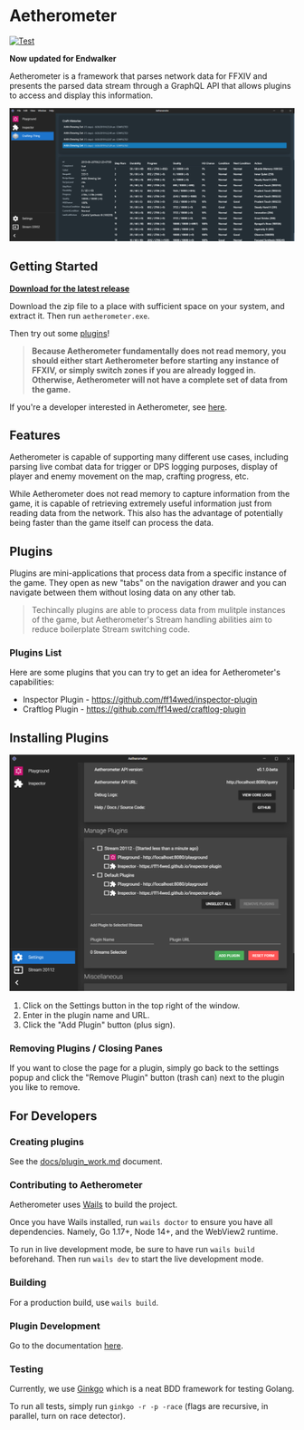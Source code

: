 # Aetherometer

[![Test](https://github.com/ff14wed/aetherometer/actions/workflows/test.yml/badge.svg)](https://github.com/ff14wed/aetherometer/actions/workflows/test.yml)

**Now updated for Endwalker**

Aetherometer is a framework that parses network data for FFXIV and presents
the parsed data stream through a GraphQL API that allows plugins to access
and display this information.

<img src="docs/preview.png" alt="preview" />

## Getting Started
[**Download for the latest release**](https://github.com/ff14wed/aetherometer/releases)

Download the zip file to a place with sufficient space on your system, and
extract it. Then run `aetherometer.exe`.

Then try out some [plugins](#plugins-list)!

> **Because Aetherometer fundamentally does not read memory, you should
  either start Aetherometer before starting any instance of FFXIV, or simply
  switch zones if you are already logged in. Otherwise, Aetherometer will not
  have a complete set of data from the game.**

If you're a developer interested in Aetherometer, see
[here](#for-developers).

## Features

Aetherometer is capable of supporting many different use cases, including
parsing live combat data for trigger or DPS logging purposes, display of
player and enemy movement on the map, crafting progress, etc.

While Aetherometer does not read memory to capture information from the game,
it is capable of retrieving extremely useful information just from reading
data from the network. This also has the advantage of potentially being
faster than the game itself can process the data.

## Plugins

Plugins are mini-applications that process data from a specific instance
of the game. They open as new "tabs" on the navigation drawer and you can
navigate between them without losing data on any other tab.

> Techincally plugins are able to process data from mulitple
  instances of the game, but Aetherometer's Stream handling abilities aim
  to reduce boilerplate Stream switching code.

### Plugins List

Here are some plugins that you can try to get an idea for Aetherometer's capabilities:
- Inspector Plugin - https://github.com/ff14wed/inspector-plugin
- Craftlog Plugin - https://github.com/ff14wed/craftlog-plugin

## Installing Plugins

<img src="docs/settings.png" alt="preview" />

1. Click on the Settings button in the top right of the window.
2. Enter in the plugin name and URL.
3. Click the "Add Plugin" button (plus sign).

### Removing Plugins / Closing Panes

If you want to close the page for a plugin, simply go back to the settings popup
and click the "Remove Plugin" button (trash can) next to the plugin you like to
remove.

## For Developers

### Creating plugins
See the [docs/plugin_work.md](docs/plugin_work.md) document.
### Contributing to Aetherometer

Aetherometer uses [Wails](https://wails.io/docs/gettingstarted/installation)
to build the project.

Once you have Wails installed, run `wails doctor` to ensure you have all
dependencies. Namely, Go 1.17+, Node 14+, and the WebView2 runtime.

To run in live development mode, be sure to have run `wails build` beforehand.
Then run `wails dev` to start the live development mode.

### Building

For a production build, use `wails build`.

### Plugin Development

Go to the documentation [here](docs/plugin_work.md).

### Testing

Currently, we use [Ginkgo](https://github.com/onsi/ginkgo) which is a neat BDD
framework for testing Golang.

To run all tests, simply run `ginkgo -r -p -race` (flags are recursive, in
parallel, turn on race detector).